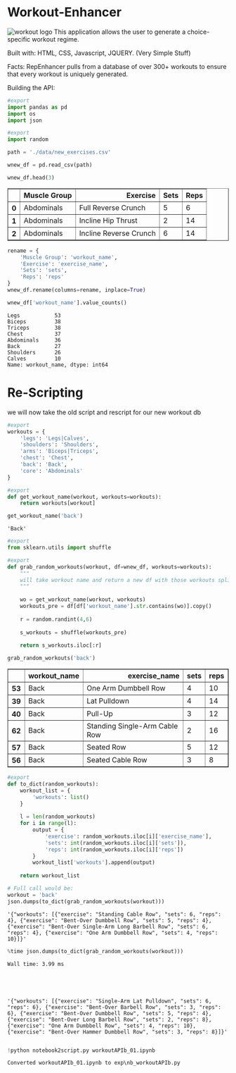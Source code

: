 # Workout-Enhancer

![workout logo](https://media.git.generalassemb.ly/user/22420/files/b1906400-f4ec-11e9-8c35-8c16b5d10498)
This application allows the user to generate a choice-specific workout regime.

Built with: HTML, CSS, Javascript, JQUERY. (Very Simple Stuff)

Facts:
RepEnhancer pulls from a database of over 300+ workouts to ensure that every workout is uniquely generated.

Building the API:
```python
#export
import pandas as pd
import os
import json
```


```python
#export
import random
```


```python
path = './data/new_exercises.csv'
```


```python
wnew_df = pd.read_csv(path)
```


```python
wnew_df.head(3)
```




<div>
<style scoped>
    .dataframe tbody tr th:only-of-type {
        vertical-align: middle;
    }

    .dataframe tbody tr th {
        vertical-align: top;
    }

    .dataframe thead th {
        text-align: right;
    }
</style>
<table border="1" class="dataframe">
  <thead>
    <tr style="text-align: right;">
      <th></th>
      <th>Muscle Group</th>
      <th>Exercise</th>
      <th>Sets</th>
      <th>Reps</th>
    </tr>
  </thead>
  <tbody>
    <tr>
      <th>0</th>
      <td>Abdominals</td>
      <td>Full Reverse Crunch</td>
      <td>5</td>
      <td>6</td>
    </tr>
    <tr>
      <th>1</th>
      <td>Abdominals</td>
      <td>Incline Hip Thrust</td>
      <td>2</td>
      <td>14</td>
    </tr>
    <tr>
      <th>2</th>
      <td>Abdominals</td>
      <td>Incline Reverse Crunch</td>
      <td>6</td>
      <td>14</td>
    </tr>
  </tbody>
</table>
</div>




```python
rename = {
    'Muscle Group': 'workout_name',
    'Exercise': 'exercise_name',
    'Sets': 'sets',
    'Reps': 'reps'
}
wnew_df.rename(columns=rename, inplace=True)
```


```python
wnew_df['workout_name'].value_counts()
```




    Legs           53
    Biceps         38
    Triceps        38
    Chest          37
    Abdominals     36
    Back           27
    Shoulders      26
    Calves         10
    Name: workout_name, dtype: int64



# Re-Scripting 
we will now take the old script and rescript for our new workout db


```python
#export
workouts = {
    'legs': 'Legs|Calves',
    'shoulders': 'Shoulders',
    'arms': 'Biceps|Triceps',
    'chest': 'Chest',
    'back': 'Back',
    'core': 'Abdominals'
}
```


```python
#export
def get_workout_name(workout, workouts=workouts):
    return workouts[workout]
```


```python
get_workout_name('back')
```




    'Back'




```python
#export
from sklearn.utils import shuffle
```


```python
#export
def grab_random_workouts(workout, df=wnew_df, workouts=workouts):
    """
    will take workout name and return a new df with those workouts split into groups
    """
    
    wo = get_workout_name(workout, workouts)
    workouts_pre = df[df['workout_name'].str.contains(wo)].copy()
        
    r = random.randint(4,6)
    
    s_workouts = shuffle(workouts_pre)
    
    return s_workouts.iloc[:r]
```


```python
grab_random_workouts('back')
```




<div>
<style scoped>
    .dataframe tbody tr th:only-of-type {
        vertical-align: middle;
    }

    .dataframe tbody tr th {
        vertical-align: top;
    }

    .dataframe thead th {
        text-align: right;
    }
</style>
<table border="1" class="dataframe">
  <thead>
    <tr style="text-align: right;">
      <th></th>
      <th>workout_name</th>
      <th>exercise_name</th>
      <th>sets</th>
      <th>reps</th>
    </tr>
  </thead>
  <tbody>
    <tr>
      <th>53</th>
      <td>Back</td>
      <td>One Arm Dumbbell Row</td>
      <td>4</td>
      <td>10</td>
    </tr>
    <tr>
      <th>39</th>
      <td>Back</td>
      <td>Lat Pulldown</td>
      <td>4</td>
      <td>14</td>
    </tr>
    <tr>
      <th>40</th>
      <td>Back</td>
      <td>Pull-Up</td>
      <td>3</td>
      <td>12</td>
    </tr>
    <tr>
      <th>62</th>
      <td>Back</td>
      <td>Standing Single-Arm Cable Row</td>
      <td>2</td>
      <td>16</td>
    </tr>
    <tr>
      <th>57</th>
      <td>Back</td>
      <td>Seated Row</td>
      <td>5</td>
      <td>12</td>
    </tr>
    <tr>
      <th>56</th>
      <td>Back</td>
      <td>Seated Cable Row</td>
      <td>3</td>
      <td>8</td>
    </tr>
  </tbody>
</table>
</div>




```python
#export
def to_dict(random_workouts):
    workout_list = {
        'workouts': list()
    }
    
    l = len(random_workouts)
    for i in range(l):
        output = {
            'exercise': random_workouts.iloc[i]['exercise_name'],
            'sets': int(random_workouts.iloc[i]['sets']),
            'reps': int(random_workouts.iloc[i]['reps'])
        }
        workout_list['workouts'].append(output)
        
    return workout_list
```


```python
# Full call would be:
workout = 'back'
json.dumps(to_dict(grab_random_workouts(workout)))
```




    '{"workouts": [{"exercise": "Standing Cable Row", "sets": 6, "reps": 4}, {"exercise": "Bent-Over Dumbbell Row", "sets": 5, "reps": 4}, {"exercise": "Bent-Over Single-Arm Long Barbell Row", "sets": 6, "reps": 4}, {"exercise": "One Arm Dumbbell Row", "sets": 4, "reps": 10}]}'




```python
%time json.dumps(to_dict(grab_random_workouts(workout)))
```

    Wall time: 3.99 ms
    




    '{"workouts": [{"exercise": "Single-Arm Lat Pulldown", "sets": 6, "reps": 6}, {"exercise": "Bent-Over Barbell Row", "sets": 3, "reps": 6}, {"exercise": "Bent-Over Dumbbell Row", "sets": 5, "reps": 4}, {"exercise": "Bent-Over Long Barbell Row", "sets": 2, "reps": 8}, {"exercise": "One Arm Dumbbell Row", "sets": 4, "reps": 10}, {"exercise": "Bent-Over Hammer Dumbbell Row", "sets": 3, "reps": 8}]}'




```python

```


```python
!python notebook2script.py workoutAPIb_01.ipynb
```

    Converted workoutAPIb_01.ipynb to exp\nb_workoutAPIb.py
    
